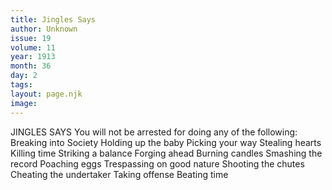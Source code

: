 ```yaml
---
title: Jingles Says
author: Unknown
issue: 19
volume: 11
year: 1913
month: 36
day: 2
tags:
layout: page.njk
image:
---
```

JINGLES SAYS    You will not be arrested for doing any of the following:    Breaking into Society    Holding up the baby    Picking your way    Stealing hearts    Killing time   Striking a balance   Forging ahead   Burning candles   Smashing the record   Poaching eggs   Trespassing on good nature   Shooting the chutes   Cheating the undertaker   Taking offense   Beating time


